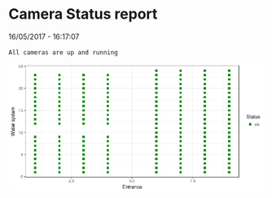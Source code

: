 Camera Status report
================
16/05/2017 - 16:17:07

    All cameras are up and running

![](camreport_files/figure-markdown_github/unnamed-chunk-2-1.png)
